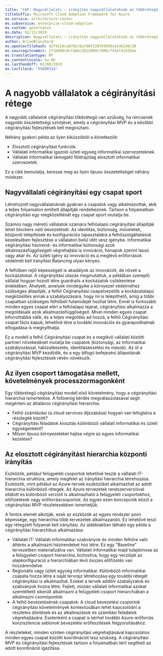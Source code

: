 ```yaml
---
title: 'CAF: Nagyvállalati – irányítás nagyvállalatoknak az többrétegű'
titleSuffix: Microsoft Cloud Adoption Framework for Azure
ms.service: architecture-center
ms.subservice: enterprise-cloud-adoption
ms.custom: governance
ms.date: 02/11/2019
description: Nagyvállalati – irányítás nagyvállalatoknak az többrétegű
author: BrianBlanchard
ms.openlocfilehash: 42f4159ca0701c6a798f239359509a3e3b246c38
ms.sourcegitcommit: 273e690c0cfabbc3822089c7d8bc743ef41d2b6e
ms.translationtype: MT
ms.contentlocale: hu-HU
ms.lasthandoff: 02/08/2019
ms.locfileid: "55899314"
---
```

# <a name="multiple-layers-of-governance-in-large-enterprises"></a>A nagyobb vállalatok a cégirányítási rétege

A nagyobb vállalatok cégirányítási többrétegű van szükség, ha nincsenek nagyobb összetettségi szintjével, amely a cégirányítási MVP és a későbbi cégirányítási fejlesztések kell megosztani.

Néhány gyakori példa az ilyen kiküszöböli a következők:

- Elosztott cégirányítást funkciók.
- Vállalati informatikai igazoló üzleti egység informatikai szervezeteknek.
- Vállalati informatikai támogató földrajzilag elosztott informatikai szervezetek.

Ez a cikk bemutatja, keresse meg az ilyen típusú összetettséget néhány módszer.

## <a name="large-enterprise-governance-is-a-team-sport"></a>Nagyvállalati cégirányítási egy csapat sport

Létrehozott nagyvállalatoknak gyakran a csapatok vagy alkalmazottak, akik a teljes folyamaton említett állapítják rendelkeznek. Tartson a folyamatban cégirányítási egy megközelítését egy csapat sport mutatja be.

Számos nagy méretű vállalatok számára felhőalapú cégirányítási állapítják lehet blockers való bevezetését. Az identitás, biztonság, műveletek, központi telepítések és konfigurációs tapasztalatra a felhőszolgáltatások kezelésében fejlesztése a vállalaton belül időt vesz igénybe. Informatikai cégirányítási házirend- és informatikai biztonsági azok alkalmazásfüggőségeit végrehajtási is innováció, hónapok szerint lassú vagy akár év. Az üzleti igény az innováció és a meglévő erőforrások védelmét kell irányítási Balancing olyan kényes.

A felhőben rejlő képességeit is akadályok az innovációt, de növeli a kockázatokat. A cégirányítási utazás megmutattuk, a példában szereplő vállalat hogyan hozott létre guardrails a kockázatok csökkentése érdekében. Ahelyett, amelyek mindegyike a környezet védelméhez szükséges állapítják, a felhő Cégirányítási csapatvezetők a kockázatalapú megközelítés annak a szabályozására, hogy mi is telepíthető, amíg a többi csapatban szükséges felhőbeli futamidejét hozhat létre. Ennél is fontosabb minden egyes csapat eléri a felhőalapú lejárat, cégirányítási alkalmazza a megoldásaik azok alkalmazásfüggőségeit. Mivel minden egyes csapat kiforrottabbá válik, és a teljes megoldás ad hozzá, a felhő Cégirányítási csapat fázis kapuk, lehetővé téve a további innovációs és gyarapodhatnak elfogadása is megnyithatja.

Ez a modell a felhő Cégirányítási csapat és a meglévő vállalati közötti partneri növekedését mutatja be csapatok (biztonsági, az informatikai szabályozással, hálózatkezelés, identitáskezelési és mások). Az út a cégirányítási MVP kezdődik, és a egy átfogó befejezési állapotának cégirányítási fejlesztések révén növekszik.

## <a name="requirements-to-supporting-such-a-team-sport"></a>Az ilyen csoport támogatása mellett, követelmények processzormagonként

Egy többrétegű cégirányítási modell első követelmény, hogy a cégirányítási hierarchia ismertetése. A follownig kérdés megválaszolásával segít megérteni az általános cégirányítási hierarchia:

- Felhő számlázási (a cloud services díjszabása) hogyan van lefoglalva a részlegek között?
- Cégirányítási feladatok kiosztás különböző vállalati informatikai és üzleti egységenként?
- Milyen típusú környezeteket hajtsa végre az egyes informatikai kezelése?

## <a name="central-governance-of-a-distributed-governance-hierarchy"></a>Az elosztott cégirányítást hierarchia központi irányítás

Eszközök, például felügyeleti csoportok lehetővé teszik a vállalati IT-hierarchia struktúra, amely megfelel az irányítási hierarchia létrehozása. Eszközök, mint például az Azure-tervek eszközöket alkalmazhat az adott hierarchia különböző rétegek. Az Azure tervezetek rendszerverzióval ellátott és különböző verzióit is alkalmazható a felügyeleti csoportokhoz, előfizetések vagy erőforráscsoportok. Az egyes ezen koncepciók közül a cégirányítási MVP részletesebben ismertetjük.

A fontos elemét alkotják, ezek az eszközök az egyes rendszer azon képessége, egy hierarchia több tervezetek alkalmazandó. Ez lehetővé teszi egy rétegzett folyamat kell irányítási. Az alábbiakban látható egy példa a cégirányítási hierarchikus alkalmazása:

- Vállalati IT: Vállalati informatikai szabványok és minden felhőre való áttérés a alkalmazni házirendeket hoz létre. Ez egy "Baseline" tervezetben materializálva van. Vállalati informatikai majd tulajdonosa az a felügyeleti csoport hierarchia, biztosítva, hogy egy verzióját az alapkonfiguráció a hierarchiában lévő összes előfizetés van hozzárendelve.
- Regionális vagy üzleti egység informatikai: Különböző informatikai csapata hozza létre a saját tervrajz létrehozása egy további rétegét cégirányítási is alkalmazhat. Ezeket a tervek additív szabályzatok és szabványok hozna létre. Fejlett, miután vállalati informatikai azokat szemléltető sikerült alkalmazni a felügyeleti csoport hierarchiában a alkalmazni csomópontok.
- A felhő bevezetésének csapatok: A cloud bevezetési csoportok cégirányítási követelmények kontextusában lehet kapcsolódni a részletes döntések és az alkalmazások és számítási feladatok végrehajtására. Esetenként a csapat is kérhet további Azure-erőforrás konzisztencia sablonok bevezetési erőfeszítések felgyorsításához.

A részleteket, minden szinten cégirányítási végrehajtásával kapcsolatos minden egyes csapat közötti koordinációt lesz szükség. A cégirányítási MVP és cégirányítási fejlesztések tartson a folyamatban leírt segítheti az adott koordináció igazítása.
